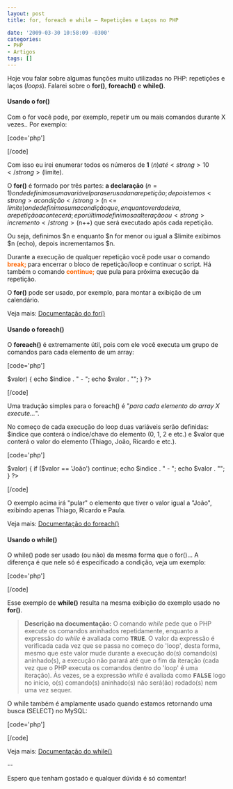 ```yaml
---
layout: post
title: for, foreach e while – Repetições e Laços no PHP

date: '2009-03-30 10:58:09 -0300'
categories:
- PHP
- Artigos
tags: []
---
```

Hoje vou falar sobre algumas funções muito utilizadas no PHP: repetições e laços (<em>loops</em>). Falarei sobre o <strong>for()</strong>, <strong>foreach()</strong> e <strong>while()</strong>.

<h4>Usando o for()</h4>
Com o for você pode, por exemplo, repetir um ou mais comandos durante X vezes.. Por exemplo:


[code='php']
<?php
$limite = 10;
for ($n = 1; $n <= $limite; $n++) {
echo $n . "";
}
?>
[/code]

Com isso eu irei enumerar todos os números de <strong>1</strong> ($n) até <strong>10</strong> ($limite).

O <strong>for()</strong> é formado por três partes: <strong>a declaração</strong> ($n = 1) onde definimos uma variável para ser usada na repetição; depois temos <strong>a condição</strong> ($n <= $limite) onde definimos uma condição que, enquanto verdadeira, a repetição acontecerá; e por último definimos a alteração ou <strong>incremento</strong> ($n++) que será executado após cada repetição.

Ou seja, definimos $n e enquanto $n for menor ou igual a $limite exibimos $n (echo), depois incrementamos $n.

Durante a execução de qualquer repetição você pode usar o comando<strong> <span style="color: #ff6600;">break;</span> </strong>para encerrar o bloco de repetição/loop e continuar o script. Há também o comando <strong><span style="color: #ff6600;">continue;</span></strong> que pula para próxima execução da repetição.

O <strong>for()</strong> pode ser usado, por exemplo, para montar a exibição de um calendário.

Veja mais: <a href="http://br2.php.net/manual/pt_BR/control-structures.for.php" target="_blank">Documentação do for()</a>

<h4>Usando o foreach()</h4>
O <strong>foreach()</strong> é extremamente útil, pois com ele você executa um grupo de comandos para cada elemento de um array:


[code='php']
<?php
$nomes = array('Thiago', 'João', 'Ricardo', 'Paula');
foreach ($nomes as $indice => $valor) {
echo $indice . " - ";
echo $valor . "";
}
?>
[/code]

Uma tradução simples para o foreach() é "<em>para cada elemento do array X execute...</em>".

No começo de cada execução do loop duas variáveis serão definidas: $indice que conterá o índice/chave do elemento (0, 1, 2 e etc.) e $valor que conterá o valor do elemento (Thiago, João, Ricardo e etc.).


[code='php']
<?php
$nomes = array('Thiago', 'João', 'Ricardo', 'Paula');
foreach ($nomes as $indice => $valor) {
if ($valor == 'João') continue;
echo $indice . " - ";
echo $valor . "";
}
?>
[/code]

O exemplo acima irá "pular" o elemento que tiver o valor igual a "João", exibindo apenas Thiago, Ricardo e Paula.

Veja mais: <a href="http://br2.php.net/manual/pt_BR/control-structures.foreach.php" target="_blank">Documentação do foreach()</a>

<h4>Usando o while()</h4>
O while() pode ser usado (ou não) da mesma forma que o for()... A diferença é que nele só é especificado a condição, veja um exemplo:


[code='php']
<?php
$n = 1;
$limite = 10;
while ($n <= $limite) {
echo $n . "";
$n++;
}
?>
[/code]

Esse exemplo de <strong>while()</strong> resulta na mesma exibição do exemplo usado no <strong>for()</strong>.

<blockquote><strong>Descrição na documentação:</strong>
O comando <em>while </em>pede que o PHP execute os comandos aninhados repetidamente, enquanto     a expressão do <em>while</em> é avaliada como     <strong><tt class="constant">TRUE</tt></strong>. O valor da expressão é verificada     cada vez que se passa no começo do 'loop', desta forma, mesmo que este valor     mude durante a execução do(s) comando(s) aninhado(s), a execução     não parará até que o fim da iteração (cada vez que o PHP executa     os comandos dentro do 'loop' é uma iteração). Às vezes, se a     expressão <em>while</em> é avaliada como     <strong><tt class="constant">FALSE</tt></strong> logo no início, o(s) comando(s)     aninhado(s) não será(ão) rodado(s) nem uma vez sequer.
</blockquote>
O while também é amplamente usado quando estamos retornando uma busca (SELECT) no MySQL:


[code='php']
<?php
// Define a consulta MySQL
$busca = "SELECT `nome`, `preco` FROM `produtos` LIMIT 10";
// Executa a consulta (query)
$query = mysql_query($busca);
// Inicia um loop para cada resultado encontrado
while ($dados = mysql_fetch_assoc($query)) {
echo $dados['nome'].""; // Exibe o valor da coluna `nome`
}
?>
[/code]

Veja mais: <a href="http://br2.php.net/manual/pt_BR/control-structures.while.php" target="_blank">Documentação do while()</a>

--

Espero que tenham gostado e qualquer dúvida é só comentar!

